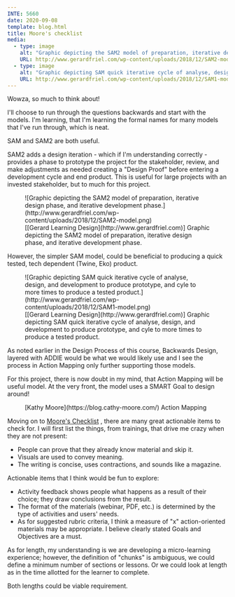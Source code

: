 ```yaml
---
INTE: 5660
date: 2020-09-08
template: blog.html
title: Moore's checklist
media:
  - type: image
    alt: "Graphic depicting the SAM2 model of preparation, iterative design phase, and iterative development phase."
    URL: http://www.gerardfriel.com/wp-content/uploads/2018/12/SAM2-model.png
  - type: image
    alt: "Graphic depicting SAM quick iterative cycle of analyse, design, and development to produce prototype, and cyle to more times to produce a tested product."
    URL: http://www.gerardfriel.com/wp-content/uploads/2018/12/SAM1-model.png
---
```


Wowza, so much to think about!

I'll choose to run through the questions backwards and start with the models. I'm learning, that I'm learning the formal names for many models that I've run through, which is neat.

SAM and SAM2 are both useful.

SAM2 adds a design iteration - which if I'm understanding correctly - provides a phase to prototype the project for the stakeholder, review, and make adjustments as needed creating a "Design Proof" before entering a development cycle and end product. This is useful for large projects with an invested stakeholder, but to much for this project.

<figure markdown>
  ![Graphic depicting the SAM2 model of preparation, iterative design phase, and iterative development phase.](http://www.gerardfriel.com/wp-content/uploads/2018/12/SAM2-model.png)
  <figcaption markdown>[[Gerard Learning Design](http://www.gerardfriel.com)] Graphic depicting the SAM2 model of preparation, iterative design phase, and iterative development phase.</figcaption>
</figure>

However, the simpler SAM model, could be beneficial to producing a quick tested, tech dependent (Twine, Eko) product.

<figure markdown>
  ![Graphic depicting SAM quick iterative cycle of analyse, design, and development to produce prototype, and cyle to more times to produce a tested product.](http://www.gerardfriel.com/wp-content/uploads/2018/12/SAM1-model.png)
  <figcaption markdown>[[Gerard Learning Design](http://www.gerardfriel.com)] Graphic depicting SAM quick iterative cycle of analyse, design, and development to produce prototype, and cyle to more times to produce a tested product.</figcaption>
</figure>

As noted earlier in the Design Process of this course, Backwards Design, layered with ADDIE would be what we would likely use and I see the process in Action Mapping only further supporting those models.

For this project, there is now doubt in my mind, that Action Mapping will be useful model. At the very front, the model uses a SMART Goal to design around!

<figure style="width:100%;" markdown>
  <script async class="speakerdeck-embed" data-id="4fb0cb5d200fcc001f017141" data-ratio="1.33333333333333" src="//speakerdeck.com/assets/embed.js"></script>
  <figcaption markdown>[Kathy Moore](https://blog.cathy-moore.com/) Action Mapping</figcaption>
</figure>

Moving on to [Moore's Checklist](https://s3.amazonaws.com/cathymooremedia/checklist-for-strong-learning-design-v2.pdf) , there are many great actionable items to check for. I will first list the things, from trainings, that drive me crazy when they are not present:

- People can prove that they already know material and skip it.
- Visuals are used to convey meaning.
- The writing is concise, uses contractions, and sounds like a magazine.

Actionable items that I think would be fun to explore:

- Activity feedback shows people what happens as a result of their choice; they draw conclusions from the result.
- The format of the materials (webinar, PDF, etc.) is determined by the type of activities and users' needs.
- As for suggested rubric criteria, I think a measure of "x" action-oriented materials may be appropriate. I believe clearly stated Goals and Objectives are a must.

As for length, my understanding is we are developing a micro-learning experience; however, the definition of "chunks" is ambiguous, we could define a minimum number of sections or lessons. Or we could look at length as in the time allotted for the learner to complete.

Both lengths could be viable requirement.
